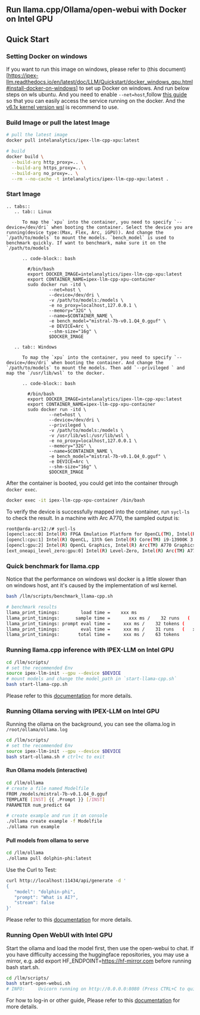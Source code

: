 ## Run llama.cpp/Ollama/open-webui with Docker on Intel GPU

## Quick Start

### Setting Docker on windows
If you want to run this image on windows, please refer to (this document)[https://ipex-llm.readthedocs.io/en/latest/doc/LLM/Quickstart/docker_windows_gpu.html#install-docker-on-windows] to set up Docker on windows. And run below steps on wls ubuntu. And you need to enable `--net=host`,follow [this guide](https://docs.docker.com/network/drivers/host/#docker-desktop) so that you can easily access the service running on the docker. And the [v6.1x kernel version wsl]( https://learn.microsoft.com/en-us/community/content/wsl-user-msft-kernel-v6#1---building-the-microsoft-linux-kernel-v61x) is recommend to use.

### Build Image or pull the latest Image
```bash
# pull the latest image
docker pull intelanalytics/ipex-llm-cpp-xpu:latest

# build
docker build \
  --build-arg http_proxy=.. \
  --build-arg https_proxy=.. \
  --build-arg no_proxy=.. \
  --rm --no-cache -t intelanalytics/ipex-llm-cpp-xpu:latest .
```

### Start Image

```eval_rst
.. tabs::
   .. tab:: Linux

      To map the `xpu` into the container, you need to specify `--device=/dev/dri` when booting the container. Select the device you are running(device type:(Max, Flex, Arc, iGPU)). And change the `/path/to/models` to mount the models. `bench_model` is used to benchmark quickly. If want to benchmark, make sure it on the `/path/to/models`

      .. code-block:: bash

        #/bin/bash
        export DOCKER_IMAGE=intelanalytics/ipex-llm-cpp-xpu:latest
        export CONTAINER_NAME=ipex-llm-cpp-xpu-container
        sudo docker run -itd \
                --net=host \
                --device=/dev/dri \
                -v /path/to/models:/models \
                -e no_proxy=localhost,127.0.0.1 \
                --memory="32G" \
                --name=$CONTAINER_NAME \
                -e bench_model="mistral-7b-v0.1.Q4_0.gguf" \
                -e DEVICE=Arc \
                --shm-size="16g" \
                $DOCKER_IMAGE
   
   .. tab:: Windows

      To map the `xpu` into the container, you need to specify `--device=/dev/dri` when booting the container. And change the `/path/to/models` to mount the models. Then add `--privileged ` and map the `/usr/lib/wsl` to the docker.

      .. code-block:: bash

        #/bin/bash
        export DOCKER_IMAGE=intelanalytics/ipex-llm-cpp-xpu:latest
        export CONTAINER_NAME=ipex-llm-cpp-xpu-container
        sudo docker run -itd \
                --net=host \
                --device=/dev/dri \
                --privileged \
                -v /path/to/models:/models \
                -v /usr/lib/wsl:/usr/lib/wsl \
                -e no_proxy=localhost,127.0.0.1 \
                --memory="32G" \
                --name=$CONTAINER_NAME \
                -e bench_model="mistral-7b-v0.1.Q4_0.gguf" \
                -e DEVICE=Arc \
                --shm-size="16g" \
                $DOCKER_IMAGE

```


After the container is booted, you could get into the container through `docker exec`.

```bash
docker exec -it ipex-llm-cpp-xpu-container /bin/bash
```

To verify the device is successfully mapped into the container, run `sycl-ls` to check the result. In a machine with Arc A770, the sampled output is:

```bash
root@arda-arc12:/# sycl-ls
[opencl:acc:0] Intel(R) FPGA Emulation Platform for OpenCL(TM), Intel(R) FPGA Emulation Device 1.2 [2023.16.7.0.21_160000]
[opencl:cpu:1] Intel(R) OpenCL, 13th Gen Intel(R) Core(TM) i9-13900K 3.0 [2023.16.7.0.21_160000]
[opencl:gpu:2] Intel(R) OpenCL Graphics, Intel(R) Arc(TM) A770 Graphics 3.0 [23.17.26241.33]
[ext_oneapi_level_zero:gpu:0] Intel(R) Level-Zero, Intel(R) Arc(TM) A770 Graphics 1.3 [1.3.26241]
```


### Quick benchmark for llama.cpp

Notice that the performance on windows wsl docker is a little slower than on windows host, ant it's caused by the implementation of wsl kernel.

```bash
bash /llm/scripts/benchmark_llama-cpp.sh

# benchmark results
llama_print_timings:        load time =    xxx ms
llama_print_timings:      sample time =       xxx ms /    32 runs   (    xxx ms per token, xxx tokens per second)
llama_print_timings: prompt eval time =     xxx ms /    32 tokens (    xxx ms per token,   xxx tokens per second)
llama_print_timings:        eval time =     xxx ms /    31 runs   (   xxx ms per token,    xxx tokens per second)
llama_print_timings:       total time =     xxx ms /    63 tokens
```


### Running llama.cpp inference with IPEX-LLM on Intel GPU

```bash
cd /llm/scripts/
# set the recommended Env
source ipex-llm-init --gpu --device $DEVICE
# mount models and change the model_path in `start-llama-cpp.sh`
bash start-llama-cpp.sh
```

Please refer to this [documentation](https://ipex-llm.readthedocs.io/en/latest/doc/LLM/Quickstart/llama_cpp_quickstart.html) for more details.


### Running Ollama serving with IPEX-LLM on Intel GPU

Running the ollama on the background, you can see the ollama.log in `/root/ollama/ollama.log`
```bash
cd /llm/scripts/
# set the recommended Env
source ipex-llm-init --gpu --device $DEVICE
bash start-ollama.sh # ctrl+c to exit
```

#### Run Ollama models (interactive)

```bash
cd /llm/ollama
# create a file named Modelfile
FROM /models/mistral-7b-v0.1.Q4_0.gguf
TEMPLATE [INST] {{ .Prompt }} [/INST]
PARAMETER num_predict 64

# create example and run it on console
./ollama create example -f Modelfile
./ollama run example
```

#### Pull models from ollama to serve

```bash
cd /llm/ollama
./ollama pull dolphin-phi:latest
```

Use the Curl to Test:
```bash
curl http://localhost:11434/api/generate -d '
{ 
   "model": "dolphin-phi", 
   "prompt": "What is AI?", 
   "stream": false
}'
```

Please refer to this [documentation](https://ipex-llm.readthedocs.io/en/latest/doc/LLM/Quickstart/ollama_quickstart.html#pull-model) for more details.


### Running Open WebUI with Intel GPU

Start the ollama and load the model first, then use the open-webui to chat.
If you have difficulty accessing the huggingface repositories, you may use a mirror, e.g. add export HF_ENDPOINT=https://hf-mirror.com before running bash start.sh.
```bash
cd /llm/scripts/
bash start-open-webui.sh
# INFO:     Uvicorn running on http://0.0.0.0:8080 (Press CTRL+C to quit)
```

For how to log-in or other guide, Please refer to this [documentation](https://ipex-llm.readthedocs.io/en/latest/doc/LLM/Quickstart/open_webui_with_ollama_quickstart.html) for more details.
